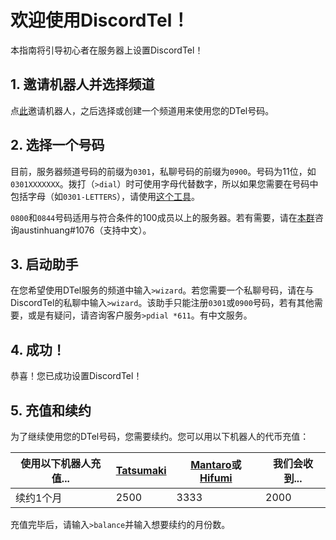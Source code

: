 # 欢迎使用DiscordTel！
本指南将引导初心者在服务器上设置DiscordTel！

## 1. 邀请机器人并选择频道
点[此](https://discordapp.com/oauth2/authorize?client_id=224662505157427200&scope=bot&permissions=84997)邀请机器人，之后选择或创建一个频道用来使用您的DTel号码。

## 2. 选择一个号码
目前，服务器频道号码的前缀为`0301`，私聊号码的前缀为`0900`。号码为11位，如`0301XXXXXXX`。拨打（`>dial`）时可使用字母代替数字，所以如果您需要在号码中包括字母（如`0301-LETTERS`），请使用[这个工具](http://word2number.com/)。

`0800`和`0844`号码适用与符合条件的100成员以上的服务器。若有需要，请在[本群](http://discord.io/dtel)咨询austinhuang#1076（支持中文）。

## 3. 启动助手
在您希望使用DTel服务的频道中输入`>wizard`。若您需要一个私聊号码，请在与DiscordTel的私聊中输入`>wizard`。该助手只能注册`0301`或`0900`号码，若有其他需要，或是有疑问，请咨询客户服务`>pdial *611`。有中文服务。

## 4. 成功！
恭喜！您已成功设置DiscordTel！

## 5. 充值和续约
为了继续使用您的DTel号码，您需要续约。您可以用以下机器人的代币充值：

| 使用以下机器人充值... | [Tatsumaki](http://tatsumaki.xyz) | [Mantaro](https://github.com/Mantaro/MantaroBot)或[Hifumi](http://hifumibot.xyz/) | 我们会收到... |
|-------------------------------------|--------------|----------------|--------|
| 续约1个月 | 2500         | 3333           | 2000   |

充值完毕后，请输入`>balance`并输入想要续约的月份数。
